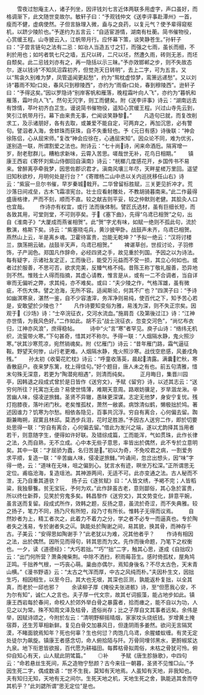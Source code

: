 <!-- { "loadSidebar": true } -->
　　雪夜过恕庵主人，诸子列坐，因评钱刘七言近体两联多用虚字，声口虽好，而格调渐下，此文随世变故尔。敏轩子曰：“予观钱仲文《送李评事赴潭州》一首，瘦而不健，虚病使然。子但言脉理入微，盍与之良药，以复元气？使予辈得窥枢机，以跻少陵阶也。”予遂约为五言云：“自适宦游情，湖南有杜蘅。简书催物役，心赏缓王程。山寺披云入，江帆带月行。应怀幕下策，谈笑静苍生。”孙轩子曰：“子尝言链句之法有二忌：如冶人当造五寸之钉，而强之七雨，虽长而细，不利於用也；如圬者筑七尺之墙，五尺以砖，二尺以坯，然遭久雨，砖则无恙，而坯自颓矣。此二忌钱刘亦有之，再一隐括以示三昧。”予亦效邯郸之步，则不失故态尔，遂以钱诗“不知凤沼霖初齐，但觉尧天日转明”，去上二字，可为五言。又以“鸳衾久别难为梦，凤管遥闻更起愁”，约为“鸳枕虚惊梦，鸾箫远递愁”。又以刘诗“暮雨不知口处，春风只到穆陵西”，亦约为“雨昏口处，春到穆陵西”。逊轩子曰：“予得这矣。”因以罗隐诗“别岸客帆和雁落，晚程霜叶向人飞”，亦约为“暮帆和雁落，霜叶向人飞”。然句无冗字，则工而健矣。附《送李评事》诗云：“湖南远去有馀情，苹叶初齐白芷生。谩说简书催物役，遥知心赏缓王程。兴过山寺先云到，笑引江帆带月行。幕下由来贵无事，伫闻谈笑静黎。”
　　凡造句已就，而复改削求工，及示诸朋好，各有去取，或兼爱不能自定，可两弃之，再加沉思，必有警句。譬泅者入海，舍蚌珠而获珠，自不失重轻也。予《元日有感》诗後联：“神会徐陈侣，心从屈宋师。”复改“神会应徐在，心通屈宋知”。因众论不同，难为优劣，遂别造一联，所谓割爱之法也。附诗云：“七十尚诗，闲来命酒卮。隔宵增一岁，耐老慰群儿。糟粕求新味，云霄入苦思。嗟哉世无补，花鸟日相期。”
　　镇康王西岩《寄怀刘紫山侍御回自滇南》诗云：“桄榔几度感花开，乡国传书不易来。曾醉离亭牵我梦，因思佐郡识君才。滇南风壤三年尽，天畔星槎万里回。遥望旧知秋欲杪，月明何处是行台？”《寄赠杨二山中丞以关内巡抚移任山右》诗云：“紫宸一旦尔书催，早岁秦城戟开。二华曾留标胜赋，三关更见折冲才。荒沙落日间戎垒，古木飞霜凛宪台。壮士应看射雕处，不教胡骑暮南来。”此二作最得盛唐格律，严而不刻，顺而不直。较之献吉则平妥，较之仲默则老健。其脍灸人口也宜哉。
　　作诗亦有权宜，或行  法而後体制。譬匠氏选材，虽有巨细长短，而各致其用，可堂则堂，不可则亭矣。于《塞下曲》，先得“乌鸢已相贺”之句，出自《淮南子》“大厦成而燕雀相贺”。此“贺”字尤有味，如赋一绝则不孤此句，流於敷演，格斯下矣。诗云：“紫塞晓屯兵，黄沙披甲卧。战鼓声未齐，乌鸢已相贺。燕然山上云，半是离乡魂。卫霍待富贵，岂能无乾坤？”予拟一绝云：“汉将讨楼兰，旗荡朔云破。战鼓半天声，乌鸢已相贺。”
　　裨谌草创，世叔讨论，子羽修饰，子产润色。郑国凡作辞命，必经四贤之手，故见重於列国。予因之以为诗法。每有疑字，示诸社友定正，工而後已，能受万元益而不受一损，其立心何如也。或者过於服善，不思可否，欲求完美，反臻气格不纯。昔陈王称丁敬礼服善，恐异地则不然。惟贱士人得而指摘，其虚心请教，惟言是从，或有一二不合调者，当自详审而无偏听之弊，求其纯，亦不难矣。或曰：“夫少陵之作，气格浑雄，虽有微疵，不伤大体。譬之沧海，无所不容。适闻斯论，何其不广也？”四溟子曰：“予诗如幽溟寒泉，湛然一鉴，自不少容渣滓，务浑净则易纯，使百代之下，知予苦心若是，安敢望於少陵也？”
　　凡作诗要知变俗为雅，易浅为深，则不失正宗矣。因观于《沙场》诗：“士卒浣征衣，交河水流血。”施肩吾《及第後过江》诗：“江神亦世情，为我风色好。”二作如此。胡不云“战士浣征衣，忽变交河色”，“尚忆布衣归，江神亦风浪”，庶得稳帖。
　　诗中“火”言“寒”者罕见。庾子山诗：“络纬无机织，流萤带火寒。”下句甚奇，惜其对不称尔。予得一联：“人烟隔水静，鬼火照沙寒。”状其沙寒荒凉，宛然销魂矣。附《忆雁门》诗云：“昔年雁门路，霜气逼征鞍。野望天何惨，山行老更难。人烟隔水静，鬼火照沙寒。战伐空悲感，风姜戍角残。”
　　孙太初《收菊花贮枕》诗云：“呼童收落英，晨起清露。满囊贮秋，寒香散庭户。夜来梦东篱，枕上得佳句。”好个题目，唐人未之有也。前五句清雅，惜末句殊无深意，若更为“陶潜宛相遇”，则清而纯矣。
　　正月晦日，集晋川园亭，因韩退之段成式曾於是日皆作《送穷文》，予赋《留穷》诗，以述其志云：“送穷何所往？托寓岂无由？易使世情薄，难期天意周。路艰妨骥足，岁旱涸龙湫。辛苦幽人味，侵凌逆旅雠。圣贤不异辙，愚昧更深谋。志定无他梦，身安宁复忧。残灯抱膝夜，落叶闭门秋。老矣惟孤杖，萧然一敝裘。病馀清似鹤，懒极拙於鸠。著述因谁力？饥寒为尔愁。相依各隐见，百事共沉浮。穷自有离合，心何偏去留。踟蹰兼晦朔，寂寞且林邱。莫洒步兵泪，花时足胜游。”予因古人送穷二作，即於切要处思得一联：“穷自有离合，心何偏去留。”借此为发兴之端，遂以尤韵择其当用者若干，则意随字生，便得如许好联。及错综成篇，工而能浑，气如贯珠，此作长律之法，久而自熟，无不立成。心中本无些子意思，率皆出於偶然，此不专於立意明矣。其中一联：“才屈骄为蠹，名归苦是。”初以为奇，不免咬君之病，一割爱务求平顺，复造一联：“辛苦幽人味，侵凌逆旅雠。”吟诵间，忽岔出想头，因“味”字得一绝，云：“道味在无味，咀之偏到心。犹言水有迹，暝坐万松深。”正所谓思无定位。甫临沧海，复造瑶池。其神游两间，无适不可。此亦变通之法。古人秘而不泄，无乃自重其道欤？
　　扬子云《逐贫赋》曰：“人皆文绣，予褐不完；人皆稻粱，我独藜餮。贫无宝玩，予何为欢。”此作辞虽古老，意则鄙俗，其心急於富贵，所以终仕新莽，见笑於穷鬼多矣。韩昌黎作《送穷文》，其文势变化，辞意平婉，虽言送而复留。段成式所作，效韩之题，反扬之意，虽流於奇涩，而不失典雅。较之扬子，笔力不同，扬乃尺有所短，段乃寸有所长。惟韩子无得而议焉。
　　自然妙者为上，精工者次之，此着力不着力之分，学之者不必专一而逼真也。专於陶者失之浅易，专於谢者失之。孰能处於陶谢之间，易其貌，换其骨，而神存千古。子美云：“安得思如陶谢手？”此老犹以为难，况其他者乎？
　　作诗有相因之法，出於偶然。因所见而得句，转其思而为文。先作而後命题，乃笔下之权衡也。一夕，读《道德经》：“大巧若拙。”“巧”“拙”二字，触其心思，遂成《自拙叹》云：“出门何所营？萧条掩柴荆。中除不洒扫，积雨莓苔生。感时倚孤杖，屋角鸠正鸣。千拙养气根，一巧丧心萌。巢由亦偶尔，焉知身後名？不尽太古色，天末青山横。”《漫书野语》云：“太古之气浑而厚，中古之风纯而朴。”夫因朴生文，因拙生巧，相因相生，以至今日。其大也无垠，其深也叵测，孰能返朴复拙，以全其真，而老於一邱也邪？
　　余读柳子厚《掩役夫张进骸》诗，至“但愿我心安，不为尔有知”，诚仁人之言也。夫子厚一代文宗，故其ゼ词振藻，能占地步如此。镇康王西岩每於春间，命校人於郊外举白骨之暴露者，拾而瘗之，能不自以为功，人见之以为常。殊不知周文泽及枯骨，遗俗尚存；比之子厚自文其事者远矣。余伟是举，因赋诗颂之，今附於左云：“清明野柳摇晴烟，家家坟头烧纸钱。岁增黄土掩宿莽，还生芳草相新鲜。复见白骨交加暴风日，但逢阴雨多姜然。欲问无言隔冥漠，不睹面貌焉知年？死也何辜？生也何愆？肉饱几乌鸢，余腥蝼蚁缠。有灵无定处徒尔为飙旋。镇康王者感念切，命人俯拾陌与阡。万骨同埋邻黑水，更酹椒浆达九泉。地下衔恩皆欲报，百代愿为耕福田。每葬枯骨拟周俗，未枯之骨犹可怜。俯仰自知心有天，山人赋此阴骘篇。”
　　◎补
　　予赋《唐生胗脉歌》，中四句云：“命若悬丝生死间，系之造物宁愁颜？古今来往一朝暮，圣贤不见惟□山。”予因生死二字，偶成数语：“世不生我，莫知有天地焉。人虽知有天地，非我知也。夫有知归无知，天地有无之间尔。生死天地之机，天地生死之舍，孰能逃其舍而夺其机乎？”此刘勰所谓“思无定位”是也。
